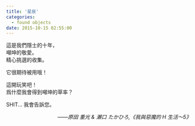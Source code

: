 ```yaml
---
title: '星辰'
categories:
  - found objects
date: 2015-10-15 02:55:00
---
```


這是我們隱士的十年，<br />
噸坤的敬愛。<br />
精心挑選的收集。

它很期待被用哦！

這開玩笑吧！<br />
爲什麼我會得到噸坤的草率？

SHIT... 我會告訴您。

<div style="text-align: right"><i>——原田 重光 & 瀬口 たかひろ,《我與惡魔的 H 生活～5》</i></div>
